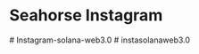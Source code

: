 # Seahorse Instagram
#   I n s t a g r a m - s o l a n a - w e b 3 . 0  
 #   i n s t a s o l a n a w e b 3 . 0  
 